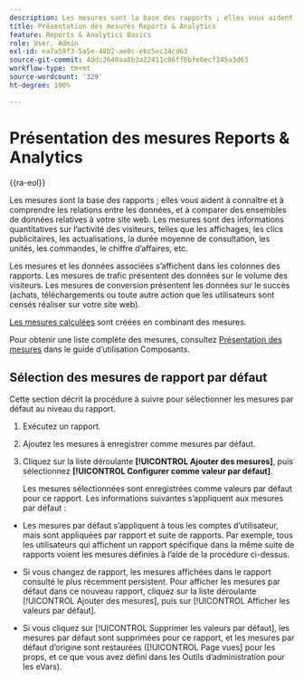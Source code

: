```yaml
---
description: Les mesures sont la base des rapports ; elles vous aident à connaître et à comprendre les relations entre les données, et à comparer des ensembles de données relatives à votre site web. Les mesures sont des informations quantitatives sur l’activité des visiteurs, telles que les affichages, les clics publicitaires, les actualisations, la durée moyenne de consultation, les unités, les commandes, le chiffre d’affaires, etc.
title: Présentation des mesures Reports & Analytics
feature: Reports & Analytics Basics
role: User, Admin
exl-id: ea7a59f3-5a5e-48b2-ae0c-ebc5ec34cd63
source-git-commit: 4ddc2640aa8b3a22411c86ff8bfe0ecf345a3d63
workflow-type: tm+mt
source-wordcount: '329'
ht-degree: 100%

---
```


# Présentation des mesures Reports &amp; Analytics

{{ra-eol}}

Les mesures sont la base des rapports ; elles vous aident à connaître et à comprendre les relations entre les données, et à comparer des ensembles de données relatives à votre site web. Les mesures sont des informations quantitatives sur l’activité des visiteurs, telles que les affichages, les clics publicitaires, les actualisations, la durée moyenne de consultation, les unités, les commandes, le chiffre d’affaires, etc.

Les mesures et les données associées s’affichent dans les colonnes des rapports. Les mesures de trafic présentent des données sur le volume des visiteurs. Les mesures de conversion présentent les données sur le succès (achats, téléchargements ou toute autre action que les utilisateurs sont censés réaliser sur votre site web).

[Les mesures calculées](/help/components/c-calcmetrics/cm-overview.md) sont créées en combinant des mesures.

Pour obtenir une liste complète des mesures, consultez [Présentation des mesures](/help/components/metrics/overview.md) dans le guide d’utilisation Composants.

## Sélection des mesures de rapport par défaut

Cette section décrit la procédure à suivre pour sélectionner les mesures par défaut au niveau du rapport.

<!-- 

t_metrics_set_default.xml

 -->

1. Exécutez un rapport.
1. Ajoutez les mesures à enregistrer comme mesures par défaut.
1. Cliquez sur la liste déroulante **[!UICONTROL Ajouter des mesures]**, puis sélectionnez **[!UICONTROL Configurer comme valeur par défaut]**.

   Les mesures sélectionnées sont enregistrées comme valeurs par défaut pour ce rapport. Les informations suivantes s’appliquent aux mesures par défaut :

* Les mesures par défaut s’appliquent à tous les comptes d’utilisateur, mais sont appliquées par rapport et suite de rapports. Par exemple, tous les utilisateurs qui affichent un rapport spécifique dans la même suite de rapports voient les mesures définies à l’aide de la procédure ci-dessus.
* Si vous changez de rapport, les mesures affichées dans le rapport consulté le plus récemment persistent. Pour afficher les mesures par défaut dans ce nouveau rapport, cliquez sur la liste déroulante [!UICONTROL Ajouter des mesures], puis sur [!UICONTROL Afficher les valeurs par défaut].

* Si vous cliquez sur [!UICONTROL Supprimer les valeurs par défaut], les mesures par défaut sont supprimées pour ce rapport, et les mesures par défaut d’origine sont restaurées ([!UICONTROL Page vues] pour les props, et ce que vous avez défini dans les Outils d’administration pour les eVars).
